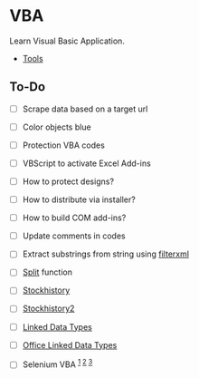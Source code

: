 # VBA
Learn Visual Basic Application.

* [Tools](https://github.com/ry4nyeo/vba/wiki#tools)

<h2> To-Do</h2>

- [ ] Scrape data based on a target url
- [ ] Color objects blue
- [ ] Protection VBA codes
- [ ] VBScript to activate Excel Add-ins
- [ ] How to protect designs?
- [ ] How to distribute via installer?
- [ ] How to build COM add-ins?
- [ ] Update comments in codes
- [ ] Extract substrings from string using [filterxml](https://stackoverflow.com/questions/61837696/excel-extract-substrings-from-string-using-filterxml)
- [ ] [Split](https://stackoverflow.com/questions/67208573/what-is-the-equivalent-of-split-function-in-excel) function
- [ ] [Stockhistory](https://www.youtube.com/watch?v=HZU2OtDa2eI&ab_channel=CodingIsFun)
- [ ] [Stockhistory2](https://www.get-digital-help.com/how-to-use-the-stockhistory-function/)
- [ ] [Linked Data Types](https://www.youtube.com/watch?v=z-WDstDUzyA&ab_channel=MrExcel.com)
- [ ] [Office Linked Data Types](https://support.microsoft.com/en-us/office/excel-data-types-stocks-and-geography-61a33056-9935-484f-8ac8-f1a89e210877)
- [ ] Selenium VBA <sup>[1][S01] [2][S02] [3][S03]</sup>



[S01]: https://florentbr.github.io/SeleniumBasic/
[S02]: https://codingislove.com/browser-automation-in-excel-selenium/
[S03]: https://codingislove.com/scrape-website-using-selenium-vba/
